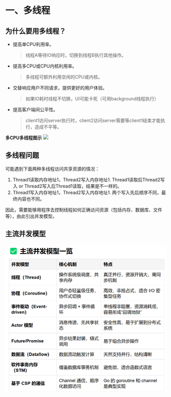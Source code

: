 # 一、多线程
## 为什么要用多线程？
- 提高单CPU利用率。
    > 线程A等待IO响应时，切换到线程B执行其他操作。
- 提高多CPU或CPU内核利用率。
    > 多线程可额外利用空闲的CPU或内核。
- 交替响应用户不同请求，提供更好的用户体验。
    > 如果IO耗时线程不切换，UI可能卡死（可用background线程执行）
- 提高客户端间公平性。
    > client1访问server执行时，client2访问server需要等client1结束才能执行，造成不平等。

**多CPU多线程图示**
![](https://jenkov.com/images/java-concurrency/java-concurrency-tutorial-introduction-1.png)

## 多线程问题
可能遇到下面两种多线程访问共享资源的情况：
1. Thread1读取内存地址1，Thread2写入内存地址1.
Thread1读取后Thread2写入 or Thread2写入后Thread1读取，结果是不一样的。
2. Thread1写入内存地址1，Thread2写入内存地址1.
两个写入先后顺序不同，最终内容也不同。

因此，需要能够用程序去控制线程如何正确访问资源（包括内存、数据库、文件等），由此引出并发模型。

## 主流并发模型
![alt text](image.png)


